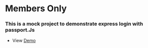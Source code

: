 # Members Only
### This is a mock project to demonstrate express login with passport.Js

* View [Demo](https://membersonly-odin.herokuapp.com/anonymous)